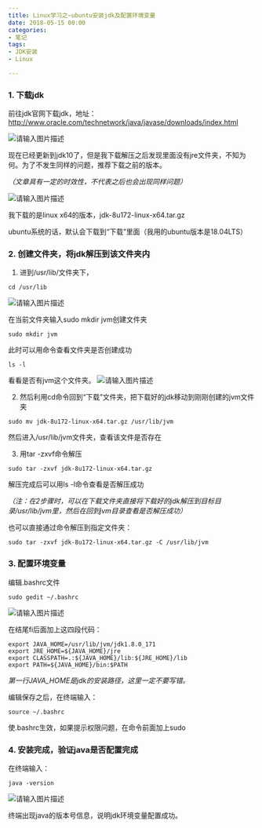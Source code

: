 ```yaml
---
title: Linux学习之~ubuntu安装jdk及配置环境变量
date: 2018-05-15 00:00
categories:
- 笔记
tags:
- JDK安装
- Linux

---
```

### 1. 下载jdk

前往jdk官网下载jdk，地址：http://www.oracle.com/technetwork/java/javase/downloads/index.html

![请输入图片描述][1]


现在已经更新到jdk10了，但是我下载解压之后发现里面没有jre文件夹，不知为何。为了不发生同样的问题，推荐下载之前的版本。

*（文章具有一定的时效性，不代表之后也会出现同样问题）*

![请输入图片描述][2]


我下载的是linux x64的版本，jdk-8u172-linux-x64.tar.gz

ubuntu系统的话，默认会下载到“下载”里面（我用的ubuntu版本是18.04LTS）

### 2. 创建文件夹，将jdk解压到该文件夹内 ##

1. 进到/usr/lib/文件夹下，


```shell
cd /usr/lib
```

![请输入图片描述][3]


在当前文件夹输入sudo mkdir jvm创建文件夹

```shell
sudo mkdir jvm
```

此时可以用命令查看文件夹是否创建成功

```shell
ls -l
```

看看是否有jvm这个文件夹。
![请输入图片描述][4]

2. 然后利用cd命令回到“下载”文件夹，把下载好的jdk移动到刚刚创建的jvm文件夹

```shell
sudo mv jdk-8u172-linux-x64.tar.gz /usr/lib/jvm
```

然后进入/usr/lib/jvm文件夹，查看该文件是否存在

3. 用tar -zxvf命令解压

```shell
sudo tar -zxvf jdk-8u172-linux-x64.tar.gz
```

解压完成后可以用ls -l命令查看是否解压成功

*（注：在2步骤时，可以在下载文件夹直接将下载好的jdk解压到目标目录/usr/lib/jvm里，然后在回到jvm目录查看是否解压成功）*



也可以直接通过命令解压到指定文件夹：

```shell
sudo tar -zxvf jdk-8u172-linux-x64.tar.gz -C /usr/lib/jvm
```



### 3. 配置环境变量 ##

编辑.bashrc文件

```shell
sudo gedit ~/.bashrc
```



![请输入图片描述][5]


在结尾fi后面加上这四段代码：

```shell
export JAVA_HOME=/usr/lib/jvm/jdk1.8.0_171
export JRE_HOME=${JAVA_HOME}/jre
export CLASSPATH=.:${JAVA_HOME}/lib:${JRE_HOME}/lib
export PATH=${JAVA_HOME}/bin:$PATH
```

*第一行JAVA_HOME是jdk的安装路径，这里一定不要写错。*



编辑保存之后，在终端输入：

```shell
source ~/.bashrc
```

使.bashrc生效，如果提示权限问题，在命令前面加上sudo

### 4. 安装完成，验证java是否配置完成 ##

在终端输入：

```shell
java -version
```

![请输入图片描述][6]

终端出现java的版本号信息，说明jdk环境变量配置成功。





[1]: https://images.shiguangping.com/images/Linux%E5%AD%A6%E4%B9%A0%E4%B9%8B~ubuntu%E5%AE%89%E8%A3%85jdk%E5%8F%8A%E9%85%8D%E7%BD%AE%E7%8E%AF%E5%A2%83%E5%8F%98%E9%87%8F/%E5%9B%BE1.png
[2]: https://images.shiguangping.com/images/Linux%E5%AD%A6%E4%B9%A0%E4%B9%8B~ubuntu%E5%AE%89%E8%A3%85jdk%E5%8F%8A%E9%85%8D%E7%BD%AE%E7%8E%AF%E5%A2%83%E5%8F%98%E9%87%8F/%E5%9B%BE2.png
[3]: https://images.shiguangping.com/images/Linux%E5%AD%A6%E4%B9%A0%E4%B9%8B~ubuntu%E5%AE%89%E8%A3%85jdk%E5%8F%8A%E9%85%8D%E7%BD%AE%E7%8E%AF%E5%A2%83%E5%8F%98%E9%87%8F/%E5%9B%BE3.png
[4]: https://images.shiguangping.com/images/Linux%E5%AD%A6%E4%B9%A0%E4%B9%8B~ubuntu%E5%AE%89%E8%A3%85jdk%E5%8F%8A%E9%85%8D%E7%BD%AE%E7%8E%AF%E5%A2%83%E5%8F%98%E9%87%8F/%E5%9B%BE4.png
[5]: https://images.shiguangping.com/images/Linux%E5%AD%A6%E4%B9%A0%E4%B9%8B~ubuntu%E5%AE%89%E8%A3%85jdk%E5%8F%8A%E9%85%8D%E7%BD%AE%E7%8E%AF%E5%A2%83%E5%8F%98%E9%87%8F/%E5%9B%BE5.png
[6]: https://images.shiguangping.com/images/Linux%E5%AD%A6%E4%B9%A0%E4%B9%8B~ubuntu%E5%AE%89%E8%A3%85jdk%E5%8F%8A%E9%85%8D%E7%BD%AE%E7%8E%AF%E5%A2%83%E5%8F%98%E9%87%8F/%E5%9B%BE6.png

